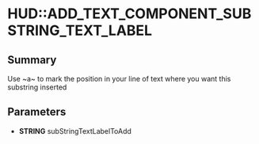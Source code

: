 # HUD::ADD_TEXT_COMPONENT_SUBSTRING_TEXT_LABEL

## Summary
Use ~a~ to mark the position in your line of text where you want this substring inserted

## Parameters
* **STRING** subStringTextLabelToAdd